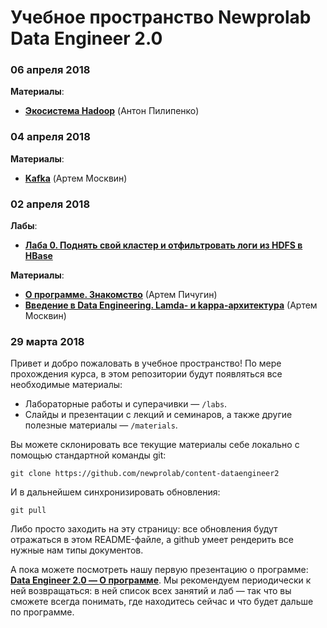 # Учебное пространство Newprolab Data Engineer 2.0

### 06 апреля 2018

**Материалы**:

* [**Экосистема Hadoop**](materials/2018-04-06_Экосистема-Hadoop_Антон-Пилипенко.pptx) (Антон Пилипенко)

### 04 апреля 2018

**Материалы**:

* [**Kafka**](materials/2018-04-04_Kafka_Артем-Москвин.pdf) (Артем Москвин)

### 02 апреля 2018

**Лабы**:

* [**Лаба 0. Поднять свой кластер и отфильтровать логи из HDFS в HBase**](labs/lab00)

**Материалы**:

* [**О программе. Знакомство**](materials/2018-04-02_О-программе_Артем-Пичугин.pdf) (Артем Пичугин)
* [**Введение в Data Engineering. Lamda- и kappa-архитектура**](materials/2018-04-02_Введение-в-DE_Артем-Москвин.pdf) (Артем Москвин)

### 29 марта 2018

Привет и добро пожаловать в учебное пространство! По мере прохождения курса, в этом репозитории будут появляться все необходимые материалы:
* Лабораторные работы и суперачивки — `/labs`. 
* Слайды и презентации с лекций и семинаров, а также другие полезные материалы — `/materials`.

Вы можете склонировать все текущие материалы себе локально с помощью стандартной команды git:

`git clone https://github.com/newprolab/content-dataengineer2`

И в дальнейшем синхронизировать обновления:

`git pull`

Либо просто заходить на эту страницу: все обновления будут отражаться в этом README-файле, а github умеет рендерить все нужные нам типы документов.

А пока можете посмотреть нашу первую презентацию о программе: **[Data Engineer 2.0 — О программе](materials/2018-04-02_О-программе_Артем-Пичугин.pdf)**. Мы рекомендуем периодически к ней возвращаться: в ней список всех занятий и лаб — так что вы сможете всегда понимать, где находитесь сейчас и что будет дальше по программе.
